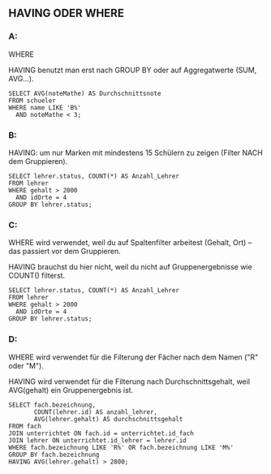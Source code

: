 ## HAVING ODER WHERE
### A:
WHERE

HAVING benutzt man erst nach GROUP BY oder auf Aggregatwerte (SUM, AVG...).
```
SELECT AVG(noteMathe) AS Durchschnittsnote
FROM schueler
WHERE name LIKE 'B%' 
  AND noteMathe < 3;
```

### B:
HAVING: um nur Marken mit mindestens 15 Schülern zu zeigen (Filter NACH dem Gruppieren).
```
SELECT lehrer.status, COUNT(*) AS Anzahl_Lehrer
FROM lehrer
WHERE gehalt > 2000
  AND idOrte = 4
GROUP BY lehrer.status;
```

### C:
WHERE wird verwendet, weil du auf Spaltenfilter arbeitest (Gehalt, Ort) – das passiert vor dem Gruppieren.

HAVING brauchst du hier nicht, weil du nicht auf Gruppenergebnisse wie COUNT() filterst.
```
SELECT lehrer.status, COUNT(*) AS Anzahl_Lehrer
FROM lehrer
WHERE gehalt > 2000
  AND idOrte = 4
GROUP BY lehrer.status;

```
### D:
WHERE wird verwendet für die Filterung der Fächer nach dem Namen ("R" oder "M").

HAVING wird verwendet für die Filterung nach Durchschnittsgehalt, weil AVG(gehalt) ein Gruppenergebnis ist.
```
SELECT fach.bezeichnung, 
       COUNT(lehrer.id) AS anzahl_lehrer, 
       AVG(lehrer.gehalt) AS durchschnittsgehalt
FROM fach
JOIN unterrichtet ON fach.id = unterrichtet.id_fach
JOIN lehrer ON unterrichtet.id_lehrer = lehrer.id
WHERE fach.bezeichnung LIKE 'R%' OR fach.bezeichnung LIKE 'M%'
GROUP BY fach.bezeichnung
HAVING AVG(lehrer.gehalt) > 2800;

```
